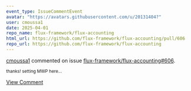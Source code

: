 ```yaml
---
event_type: IssueCommentEvent
avatar: "https://avatars.githubusercontent.com/u/20131404?"
user: cmoussa1
date: 2025-04-01
repo_name: flux-framework/flux-accounting
html_url: https://github.com/flux-framework/flux-accounting/pull/606
repo_url: https://github.com/flux-framework/flux-accounting
---
```


<a href='https://github.com/cmoussa1' target='_blank'>cmoussa1</a> commented on issue <a href='https://github.com/flux-framework/flux-accounting/pull/606' target='_blank'>flux-framework/flux-accounting#606</a>.

<small>thanks! setting MWP here...</small>

<a href='https://github.com/flux-framework/flux-accounting/pull/606' target='_blank'>View Comment</a>